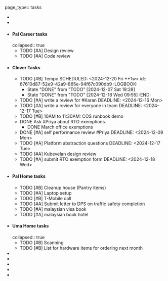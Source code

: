 page_type:: tasks

-
-
- #### Pal Career tasks
  collapsed:: true
	- TODO [#A] Design review
	- TODO [#A] Code review
- #### Clover Tasks
	- TODO [#B] Tempo 
	  SCHEDULED: <2024-12-20 Fri ++1w>
	  id:: 67610d87-52e9-42a9-865e-94f67c090db9
	  :LOGBOOK:
	  * State "DONE" from "TODO" [2024-12-07 Sat 19:28]
	  * State "DONE" from "TODO" [2024-12-18 Wed 09:55]
	  :END:
	- TODO [#A] write a review for #Karan 
	  DEADLINE: <2024-12-16 Mon>
	- TODO [#A] write a review for everyone in team 
	  DEADLINE: <2024-12-17 Tue>
	- TODO [#B] 10AM to 11:30AM: COS runbook demo
	- DONE Ask #Priya about RTO exemptions.
		- DONE March office exemptions
	- DONE [#A] self performance review #Priya 
	  DEADLINE: <2024-12-09 Mon>
	- TODO [#A] Platform abstraction questions 
	  DEADLINE: <2024-12-17 Tue>
	- TODO [#A] Kubevelan design review
	- TODO  [#A] submit RTO exemption form
	  DEADLINE: <2024-12-18 Wed>
- #### Pal Home tasks
	- TODO [#B] Cleanup house (Pantry items)
	- TODO [#A] Laptop setup
	- TODO [#B] T-Mobile call
	- TODO [#A] Submit letter to DPS on traffic safety completion
	- TODO [#A] malaysian visa book
	- TODO [#A] malaysian book hotel
- #### Uma Home tasks
  collapsed:: true
	- TODO [#B] Scanning
	- TODO [#B] List for hardware items for ordering next month
-
-
-
-
-